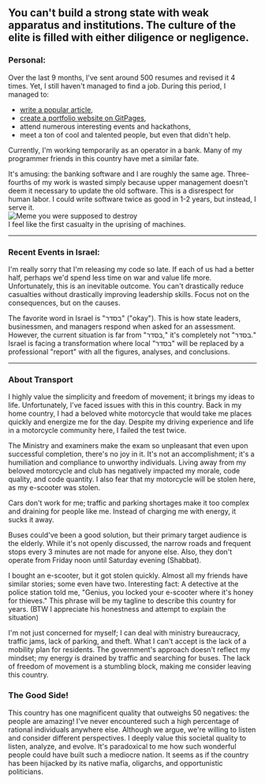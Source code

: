 You can't build a strong state with weak apparatus and institutions. 
The culture of the elite is filled with either diligence or negligence.
---
### Personal:
Over the last 9 months, I've sent around 500 resumes and revised it 4 times. Yet, I still haven't 
managed to find a job. During this period, I managed to:
- [write a popular article](https://habr.com/en/articles/709670/),
- [create a portfolio website on GitPages](https://david-shiko.github.io/),
- attend numerous interesting events and hackathons,
- meet a ton of cool and talented people,
but even that didn't help.

Currently, I'm working temporarily as an operator in a bank. Many of my programmer friends in this 
country have met a similar fate.

It's amusing: the banking software and I are roughly the same age. Three-fourths of my work is wasted 
simply because upper management doesn't deem it necessary to update the old software. This is a 
disrespect for human labor. I could write software twice as good in 1-2 years, but instead, I serve it.  
![Meme you were supposed to destroy](https://qph.cf2.quoracdn.net/main-qimg-0514754387a966ecc78e7a88ad0fdf61-lq)  
I feel like the first casualty in the uprising of machines.

---
### Recent Events in Israel:
I'm really sorry that I'm releasing my code so late. If each of us had a better half, perhaps we'd spend 
less time on war and value life more. 
Unfortunately, this is an inevitable outcome. 
You can't drastically reduce casualties without drastically improving leadership skills. 
Focus not on the consequences, but on the causes.

The favorite word in Israel is "בסדר" ("okay"). This is how state leaders, businessmen, and managers respond 
when asked for an assessment. However, the current situation is far from "בסדר," it's completely not "בסדר."
Israel is facing a transformation where local "בסדר" will be replaced by a professional "report" with all 
the figures, analyses, and conclusions.

---
### About Transport
I highly value the simplicity and freedom of movement; it brings my ideas to life. 
Unfortunately, I've faced issues with this in this country. 
Back in my home country, I had a beloved white motorcycle that would take me places quickly and energize me for the day.
Despite my driving experience and life in a motorcycle community here, I failed the test twice.

The Ministry and examiners make the exam so unpleasant that even upon successful completion, there's no joy in it. 
It's not an accomplishment; it's a humiliation and compliance to unworthy individuals. 
Living away from my beloved motorcycle and club has negatively impacted my morale, code quality, and code quantity. 
I also fear that my motorcycle will be stolen here, as my e-scooter was stolen.

Cars don't work for me; traffic and parking shortages make it too complex and draining 
for people like me. Instead of charging me with energy, it sucks it away.

Buses could've been a good solution, but their primary target audience is the elderly. 
While it's not openly discussed, the narrow roads and frequent stops every 3 minutes are not made for anyone else. 
Also, they don't operate from Friday noon until Saturday evening (Shabbat).

I bought an e-scooter, but it got stolen quickly. Almost all my friends have similar stories; 
some even have two. 
Interesting fact: A detective at the police station told me, 
"Genius, you locked your e-scooter where it's honey for thieves." 
This phrase will be my tagline to describe this country for years.
(BTW I appreciate his honestness and attempt to explain the situation)

I'm not just concerned for myself; I can deal with ministry bureaucracy, traffic jams, lack of 
parking, and theft. What I can't accept is the lack of a mobility plan for residents. 
The government's approach doesn't reflect my mindset; my energy is drained by traffic and searching for buses. 
The lack of freedom of movement is a stumbling block, making me consider leaving this country.


### The Good Side!
This country has one magnificent quality that outweighs 50 negatives: the people are amazing! 
I've never encountered such a high percentage of rational individuals anywhere else. 
Although we argue, we're willing to listen and consider different perspectives. 
I deeply value this societal quality to listen, analyze, and evolve. 
It's paradoxical to me how such wonderful people could have built such a mediocre nation. 
It seems as if the country has been hijacked by its native mafia, oligarchs, and opportunistic politicians.